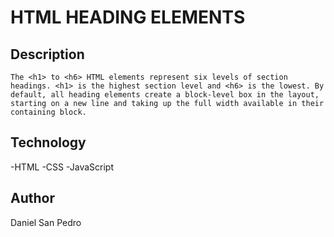 # HTML HEADING ELEMENTS

## Description

    The <h1> to <h6> HTML elements represent six levels of section headings. <h1> is the highest section level and <h6> is the lowest. By default, all heading elements create a block-level box in the layout, starting on a new line and taking up the full width available in their containing block.

## Technology

-HTML
-CSS
-JavaScript

## Author

Daniel San Pedro
